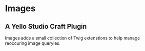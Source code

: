 # Images
## A Yello Studio Craft Plugin

Images adds a small collection of Twig extenstions to help manage reoccuring image queryies.
